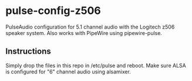 # pulse-config-z506
PulseAudio configuration for 5.1 channel audio with the Logitech z506 speaker system. Also works with PipeWire using pipewire-pulse.

## Instructions
Simply drop the files in this repo in /etc/pulse and reboot. Make sure ALSA is configured for "6" channel audio using alsamixer.
